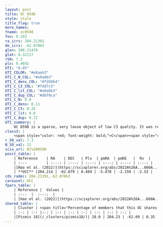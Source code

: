 ```yaml
---
layout: post
title: OC 0598
style: style
title_flag: true
more_names: 
fname: oc0598
fov: 0.243
ra_icrs: 204.21391
de_icrs: -62.07863
glon: 308.21478
glat: 0.32117
r50: 7.3
plx: 0.4692
UTI: "0.05"
UTI_COLOR: "#e8aeb3"
UTI_C_N_COL: "#e0a6b3"
UTI_C_dens_COL: "#f2b9b4"
UTI_C_C3_COL: "#fdd7c3"
UTI_C_lit_COL: "#e0a6b3"
UTI_C_dup_COL: "#dbf0ca"
UTI_C_N: 0.0
UTI_C_dens: 0.11
UTI_C_C3: 0.25
UTI_C_lit: 0.0
UTI_C_dup: 0.72
UTI_summary: |
    OC 0598 is a sparse, very loose object of low C3 quality. It was recently reported in the literature.<br><br>This is likely a unique object, which shares a moderate percentage of members with at least one previously reported entry.<br><br><span style="color: #99180f; font-weight: bold;">Warning: </span>contains less than 25 stars with <i>P>0.5</i> estimated.
class3: |
    <span style="color: red; font-weight: bold;">C</span><span style="color: red; font-weight: bold;">C</span>
r_50_val: 7.3
N_50_val: 11
scix_url: OC%200598
posit_table: |
    | Reference    | RA    | DEC   | Plx  | pmRA  | pmDE   |  Rv  |
    | :---         | :---: | :---: | :---: | :---: | :---: | :---: |
    |[Hao et al. (2022)](https://scixplorer.org/abs/2022A%26A...660A...4H) | 204.213 | -62.083 | 0.528 | -5.459 | -2.104 | -- |
    | **UCC** |204.214 | -62.079 | 0.469 | -5.478 | -2.159 | -2.53 | 
cds_radec: 204.21391,-62.07863
carousel: UCC
fpars_table: |
    | Reference |  Values |
    | :---  |  :---:  |
    | [Hao et al. (2022)](https://scixplorer.org/abs/2022A%26A...660A...4H) | `AG=3.04, age=6.9, Z=0.016` |
shared_table: |
    | Cluster | <span title="Percentage of members that this OC shares with the ones listed">%</span>   | RA   | DEC   | Plx   | pmRA  | pmDE  | Rv | UTI |
    | :-: | :-: |:-: | :-: | :-: | :-: | :-: | :-: | :-: |
    |[Pismis 18](/_clusters/pismis18/)| 28.0 | 204.23 | -62.09 | 0.35 | -5.7 | -2.27 | -28.58 |0.91 |
---
```

